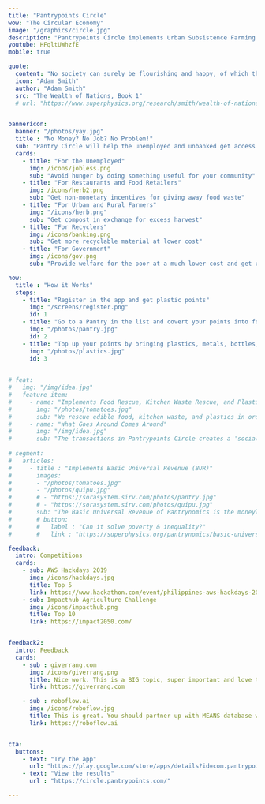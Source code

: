 ```yaml
---
title: "Pantrypoints Circle"
wow: "The Circular Economy"
image: "/graphics/circle.jpg"
description: "Pantrypoints Circle implements Urban Subsistence Farming and Food Rescue in order to realize the circular economy"
youtube: HFqltUWhzfE
mobile: true

quote:
  content: "No society can surely be flourishing and happy, of which the far greater part of the members are poor and miserable. It is but equity, besides, that they who feed, clothe, and lodge the whole body of the people, should have such a share of the produce of their own labour as to be themselves tolerably well fed, clothed, and lodged"
  icon: "Adam Smith"
  author: "Adam Smith"
  src: "The Wealth of Nations, Book 1"
  # url: "https://www.superphysics.org/research/smith/wealth-of-nations/book-2/chapter-2"


bannericon:
  banner: "/photos/yay.jpg"
  title : "No Money? No Job? No Problem!"
  sub: "Pantry Circle will help the unemployed and unbanked get access to food through their local community"
  cards:
    - title: "For the Unemployed"
      img: /icons/jobless.png
      sub: "Avoid hunger by doing something useful for your community"      
    - title: "For Restaurants and Food Retailers"
      img: /icons/herb2.png
      sub: "Get non-monetary incentives for giving away food waste"
    - title: "For Urban and Rural Farmers"
      img: "/icons/herb.png"
      sub: "Get compost in exchange for excess harvest"
    - title: "For Recyclers"
      img: /icons/banking.png
      sub: "Get more recyclable material at lower cost"
    - title: "For Government"
      img: /icons/gov.png
      sub: "Provide welfare for the poor at a much lower cost and get updated data quickly"

how:
  title : "How it Works"  
  steps:
    - title: "Register in the app and get plastic points"
      img: "/screens/register.png"
      id: 1
    - title: "Go to a Pantry in the list and covert your points into food"
      img: "/photos/pantry.jpg"
      id: 2
    - title: "Top up your points by bringing plastics, metals, bottles, or compost"
      img: "/photos/plastics.jpg"
      id: 3

      
# feat:
#   img: "/img/idea.jpg"
#   feature_item:
#     - name: "Implements Food Rescue, Kitchen Waste Rescue, and Plastic Waste Rescue"
#       img: "/photos/tomatoes.jpg"
#       sub: "We rescue edible food, kitchen waste, and plastics in order to put them where they produce value to society instead of producing waste and pollution"
#     - name: "What Goes Around Comes Around"
#       img: "/img/idea.jpg"
#       sub: "The transactions in Pantrypoints Circle creates a 'social memory' where the system points out the help done by users in the past"
      
# segment:
#   articles:
#     - title : "Implements Basic Universal Revenue (BUR)"
#       images:
#       - "/photos/tomatoes.jpg"
#       - "/photos/quipu.jpg"
#       # - "https://sorasystem.sirv.com/photos/pantry.jpg"
#       # - "https://sorasystem.sirv.com/photos/quipu.jpg"
#       sub: "The Basic Universal Revenue of Pantrynomics is the moneyless version of Universal Basic Income of Economics. Its ancient version is the quipu string used by the Inca"
#       # button:
#       #   label : "Can it solve poverty & inequality?"
#       #   link : "https://superphysics.org/pantrynomics/basic-universal-revenue

feedback:
  intro: Competitions
  cards:
    - sub: AWS Hackdays 2019
      img: /icons/hackdays.jpg
      title: Top 5
      link: https://www.hackathon.com/event/philippines-aws-hackdays-2019--lets-hack-for-good-5c4a9262187a8c0004fa3d05
    - sub: Impacthub Agriculture Challenge
      img: /icons/impacthub.png
      title: Top 10
      link: https://impact2050.com/


feedback2:
  intro: Feedback
  cards:
    - sub : giverrang.com
      img: /icons/giverrang.png
      title: Nice work. This is a BIG topic, super important and love that you're tackling it. I'm on the same wavelength.
      link: https://giverrang.com

    - sub : roboflow.ai
      img: /icons/roboflow.jpg
      title: This is great. You should partner up with MEANS database which does something similar with food pantries.
      link: https://roboflow.ai 


cta:
  buttons:
    - text: "Try the app"
      url: "https://play.google.com/store/apps/details?id=com.pantrypoints.circle&pli=1"
    - text: "View the results"
      url : "https://circle.pantrypoints.com/"

---
```

